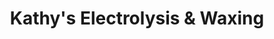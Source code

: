 ---
title: "Kathy's Electrolysis & Waxing"
url: /salt-lake-city/kathys-electrolysis-und-waxing/
shop: Kosmetik
---